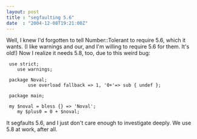```yaml
---
layout: post
title : "segfaulting 5.6"
date  : "2004-12-08T19:21:00Z"
---
```

Well, I knew I'd forgotten to tell Number::Tolerant to require 5.6, which it wants.  (I like warnings and our, and I'm willing to require 5.6 for them. It's old!)  Now I realize it needs 5.8, too, due to this weird bug:
<pre><code>	use strict;
	use warnings;
</code></pre>
<pre><code>	package Noval;
		use overload fallback => 1, '0+'=> sub { undef };
</code></pre>
<pre><code>	package main;
</code></pre>
<pre><code>	my $noval = bless {} => 'Noval';
	my $plus0 = 0 + $noval;
</code></pre>

It segfaults 5.6, and I just don't care enough to investigate deeply.  We use 5.8 at work, after all.

